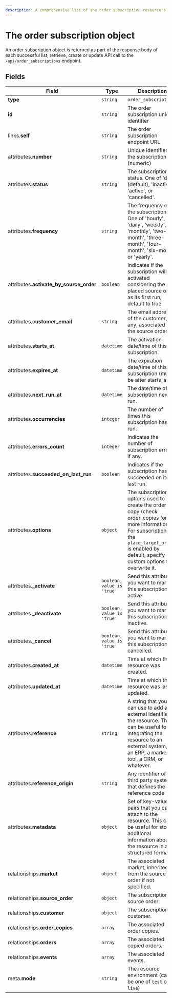 ```yaml
---
description: A comprehensive list of the order subscription resource's attributes and relationships
---
```


# The order subscription object

An order subscription object is returned as part of the response body of each successful list, retrieve, create or update API call to the `/api/order_subscriptions` endpoint.

## Fields

| Field          | Type     | Description                                  |
| -------------- | -------- | -------------------------------------------- |
| **type**       | `string` | `order_subscriptions`                        |
| **id**         | `string` | The order subscription unique identifier  |
| links.**self** | `string` | The order subscription endpoint URL       |
| attributes.**number** | `string` | Unique identifier for the subscription (numeric) |
| attributes.**status** | `string` | The subscription status. One of 'draft' (default), 'inactive', 'active', or 'cancelled'. |
| attributes.**frequency** | `string` | The frequency of the subscription. One of 'hourly', 'daily', 'weekly', 'monthly', 'two-month', 'three-month', 'four-month', 'six-month', or 'yearly'. |
| attributes.**activate_by_source_order** | `boolean` | Indicates if the subscription will be activated considering the placed source order as its first run, default to true. |
| attributes.**customer_email** | `string` | The email address of the customer, if any, associated to the source order. |
| attributes.**starts_at** | `datetime` | The activation date/time of this subscription. |
| attributes.**expires_at** | `datetime` | The expiration date/time of this subscription (must be after starts_at). |
| attributes.**next_run_at** | `datetime` | The date/time of the subscription next run. |
| attributes.**occurrencies** | `integer` | The number of times this subscription has run. |
| attributes.**errors_count** | `integer` | Indicates the number of subscription errors, if any. |
| attributes.**succeeded_on_last_run** | `boolean` | Indicates if the subscription has succeeded on its last run. |
| attributes.**options** | `object` | The subscription options used to create the order copy (check order_copies for more information). For subscriptions the `place_target_order` is enabled by default, specify custom options to overwrite it. |
| attributes.**_activate** | `boolean, value is 'true'` | Send this attribute if you want to mark this subscription as active. |
| attributes.**_deactivate** | `boolean, value is 'true'` | Send this attribute if you want to mark this subscription as inactive. |
| attributes.**_cancel** | `boolean, value is 'true'` | Send this attribute if you want to mark this subscription as cancelled. |
| attributes.**created_at** | `datetime` | Time at which the resource was created. |
| attributes.**updated_at** | `datetime` | Time at which the resource was last updated. |
| attributes.**reference** | `string` | A string that you can use to add any external identifier to the resource. This can be useful for integrating the resource to an external system, like an ERP, a marketing tool, a CRM, or whatever. |
| attributes.**reference_origin** | `string` | Any identifier of the third party system that defines the reference code |
| attributes.**metadata** | `object` | Set of key-value pairs that you can attach to the resource. This can be useful for storing additional information about the resource in a structured format. |
| relationships.**market** | `object` | The associated market, inherited from the source order if not specified. |
| relationships.**source_order** | `object` | The subscription source order. |
| relationships.**customer** | `object` | The subscription customer. |
| relationships.**order_copies** | `array` | The associated order copies. |
| relationships.**orders** | `array` | The associated copied orders. |
| relationships.**events** | `array` | The associated events. |
| meta.**mode** | `string` | The resource environment \(can be one of `test` or `live`\) |

